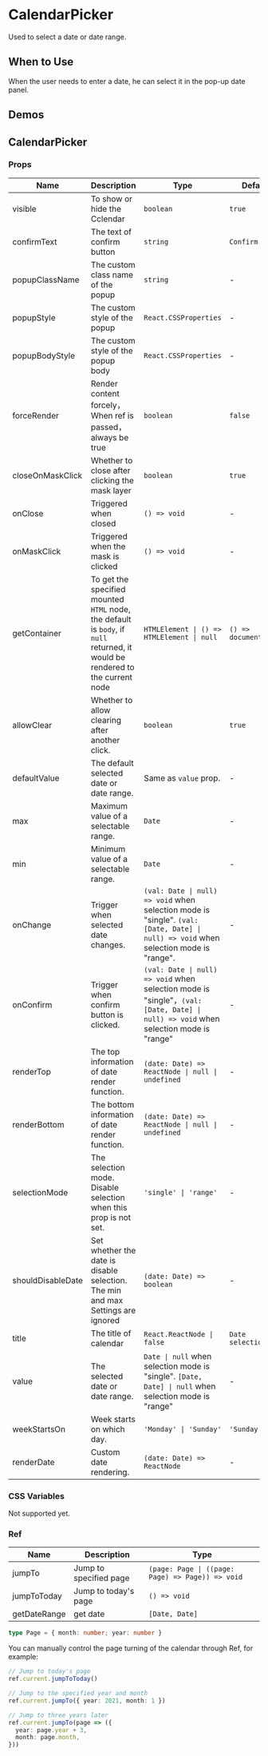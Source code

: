 # CalendarPicker <Experimental></Experimental>

Used to select a date or date range.

## When to Use

When the user needs to enter a date, he can select it in the pop-up date panel.

## Demos

<code src="./demos/demo1.tsx"></code>

<code src="./demos/demo2.tsx"></code>

<code src="./demos/demo3.tsx"></code>

<code src="./demos/demo4.tsx"></code>

## CalendarPicker

### Props

| Name | Description | Type | Default | Version |
| --- | --- | --- | --- | --- |
| visible | To show or hide the Cclendar | `boolean` | `true` |
| confirmText | The text of confirm button | `string` | `Confirm` |
| popupClassName | The custom class name of the popup | `string` | - |
| popupStyle | The custom style of the popup | `React.CSSProperties` | - |
| popupBodyStyle | The custom style of the popup body | `React.CSSProperties` | - |
| forceRender | Render content forcely，When ref is passed，always be true | `boolean` | `false` |
| closeOnMaskClick | Whether to close after clicking the mask layer | `boolean` | `true` |
| onClose | Triggered when closed | `() => void` | - |
| onMaskClick | Triggered when the mask is clicked | `() => void` | - |
| getContainer | To get the specified mounted `HTML` node, the default is `body`, if `null` returned, it would be rendered to the current node | `HTMLElement \| () => HTMLElement \| null` | `() => document.body` | - |
| allowClear | Whether to allow clearing after another click. | `boolean` | `true` |
| defaultValue | The default selected date or date range. | Same as `value` prop. | - |
| max | Maximum value of a selectable range. | `Date` | - |
| min | Minimum value of a selectable range. | `Date` | - | - |
| onChange | Trigger when selected date changes. | `(val: Date \| null) => void` when selection mode is "single". `(val: [Date, Date] \| null) => void` when selection mode is "range". | - |
| onConfirm | Trigger when confirm button is clicked. | `(val: Date \| null) => void` when selection mode is "single"，`(val: [Date, Date] \| null) => void` when selection mode is "range" | - |
| renderTop | The top information of date render function. | `(date: Date) => ReactNode \| null \| undefined` | - |
| renderBottom | The bottom information of date render function. | `(date: Date) => ReactNode \| null \| undefined` | - |
| selectionMode | The selection mode. Disable selection when this prop is not set. | `'single' \| 'range'` | - |
| shouldDisableDate | Set whether the date is disable selection. The min and max Settings are ignored | `(date: Date) => boolean` | - |
| title | The title of calendar | `React.ReactNode \| false` | `Date selection` |
| value | The selected date or date range. | `Date \| null` when selection mode is "single". `[Date, Date] \| null` when selection mode is "range" | - |
| weekStartsOn | Week starts on which day. | `'Monday' \| 'Sunday'` | `'Sunday'` |
| renderDate | Custom date rendering. | `(date: Date) => ReactNode` | - | 5.28.0 |

### CSS Variables

Not supported yet.

### Ref

| Name | Description | Type |
| --- | --- | --- |
| jumpTo | Jump to specified page | `(page: Page \| ((page: Page) => Page)) => void` |
| jumpToToday | Jump to today's page | `() => void` |
| getDateRange | get date | `[Date, Date]` |

```ts
type Page = { month: number; year: number }
```

You can manually control the page turning of the calendar through Ref, for example:

```ts
// Jump to today's page
ref.current.jumpToToday()

// Jump to the specified year and month
ref.current.jumpTo({ year: 2021, month: 1 })

// Jump to three years later
ref.current.jumpTo(page => ({
  year: page.year + 3,
  month: page.month,
}))
```
